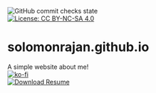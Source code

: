 ![GitHub commit checks state](https://img.shields.io/github/checks-status/solomonrajan/solomonrajan.github.io/f4d84f4f26c0388f92e27fb7d9d9baf658fc56de?style=flat-square)<br>
[![License: CC BY-NC-SA 4.0](https://img.shields.io/badge/License-CC%20BY--NC--SA%204.0-brightgreen)](https://creativecommons.org/licenses/by-nc-sa/4.0/)
# solomonrajan.github.io
A simple website about me!<br>
[![ko-fi](https://ko-fi.com/img/githubbutton_sm.svg)](https://ko-fi.com/R6R12UF4S)<br>
[![Download Resume](https://a.fsdn.com/con/app/sf-download-button)](https://sourceforge.net/projects/solomonrajan-resume/files/)
